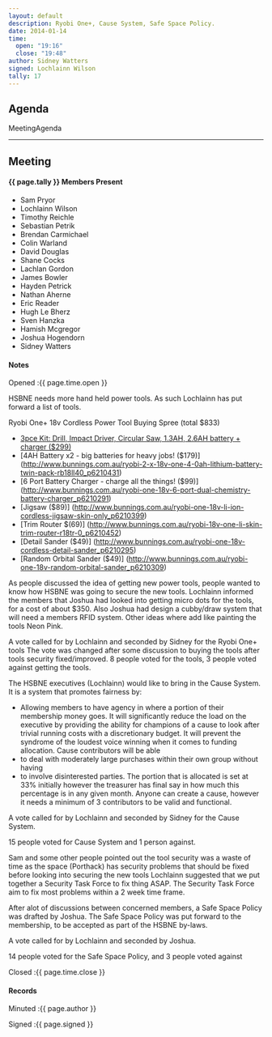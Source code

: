 ```yaml
---
layout: default
description: Ryobi One+, Cause System, Safe Space Policy.
date: 2014-01-14
time:
  open: "19:16"
  close: "19:48"
author: Sidney Watters
signed: Lochlainn Wilson
tally: 17
---
```


## Agenda

MeetingAgenda

---

## Meeting

#### {{ page.tally }} Members Present

* Sam Pryor
* Lochlainn Wilson
* Timothy Reichle
* Sebastian Petrik
* Brendan Carmichael
* Colin Warland
* David Douglas
* Shane Cocks
* Lachlan Gordon
* James Bowler
* Hayden Petrick
* Nathan Aherne
* Eric Reader
* Hugh Le Bherz
* Sven Hanzka
* Hamish Mcgregor
* Joshua Hogendorn
* Sidney Watters

#### Notes

Opened
:{{ page.time.open }}

HSBNE needs more hand held power tools. As such Lochlainn has put forward a list
of tools.

Ryobi One+ 18v Cordless Power Tool Buying Spree (total $833)

* [3pce Kit: Drill, Impact Driver, Circular Saw, 1.3AH, 2.6AH battery + charger ($299)](http://www.bunnings.com.au/18v-one-3pce-kit-drill-impact-driver-circular-saw_p6210467)
* [4AH Battery x2 - big batteries for heavy jobs! ($179)] (http://www.bunnings.com.au/ryobi-2-x-18v-one-4-0ah-lithium-battery-twin-pack-rb18ll40_p6210431)
* [6 Port Battery Charger - charge all the things! ($99)] (http://www.bunnings.com.au/ryobi-one-18v-6-port-dual-chemistry-battery-charger_p6210291)
* [Jigsaw ($89)] (http://www.bunnings.com.au/ryobi-one-18v-li-ion-cordless-jigsaw-skin-only_p6210399)
* [Trim Router $(69)] (http://www.bunnings.com.au/ryobi-18v-one-li-skin-trim-router-r18tr-0_p6210452)
* [Detail Sander ($49)] (http://www.bunnings.com.au/ryobi-one-18v-cordless-detail-sander_p6210295)
* [Random Orbital Sander ($49)] (http://www.bunnings.com.au/ryobi-one-18v-random-orbital-sander_p6210309)

As people discussed the idea of getting new power tools, people wanted to know
how HSBNE was going to secure the new tools. Lochlainn informed the members that
Joshua had looked into getting micro dots for the tools, for a cost of about
$350. Also Joshua had design a cubby/draw system that will need a members RFID
system. Other ideas where add like painting the tools Neon Pink.

A vote called for by Lochlainn and seconded by Sidney for the Ryobi One+ tools
The vote was changed after some discussion to buying the tools after tools
security fixed/improved. 8 people voted for the tools, 3 people voted against
getting the tools.

The HSBNE executives (Lochlainn) would like to bring in the Cause System. It is
a system that promotes fairness by:
* Allowing members to have agency in where a portion of their membership money
  goes. It will significantly reduce the load on the executive by providing the
  ability for champions of a cause to look after trivial running costs with a
  discretionary budget. It will prevent the syndrome of the loudest voice
  winning when it comes to funding allocation. Cause contributors will be able
* to deal with moderately large purchases within their own group without having
* to involve disinterested parties. The portion that is allocated is set at 33%
  initially however the treasurer has final say in how much this percentage is
  in any given month. Anyone can create a cause, however it needs a minimum of
  3 contributors to be valid and functional.

A vote called for by Lochlainn and seconded by Sidney for the Cause System.

15 people voted for Cause System and 1 person against.

Sam and some other people pointed out the tool security was a waste of time as
the space (Porthack) has security problems that should be fixed before looking
into securing the new tools Lochlainn suggested that we put together a Security
Task Force to fix thing ASAP. The Security Task Force aim to fix most problems
within a 2 week time frame.

After alot of discussions between concerned members, a Safe Space Policy was
drafted by Joshua. The Safe Space Policy was put forward to the membership, to
be accepted as part of the HSBNE by-laws.

A vote called for by Lochlainn and seconded by Joshua.

14 people voted for the Safe Space Policy, and 3 people voted against

Closed
:{{ page.time.close }}

#### Records

Minuted
:{{ page.author }}

Signed
:{{ page.signed }}
